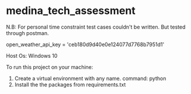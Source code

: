 # medina_tech_assessment

N.B: For personal time constraint test cases couldn't be written. But tested through postman.

open_weather_api_key = 'ceb180d9d40e0e124077d7768b7951d1'


Host Os: Windows 10

To run this project on your machine:
1. Create a virtual environment with any name.
command: python 
2. Install the the packages from requirements.txt
